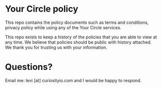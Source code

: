 # Your Circle policy

This repo contains the policy documents such as terms and conditions, privacy policy while using any of the Your Circle services.

This repo exists to keep a history of the policies that you are able to view at any time. We believe that policies should be public with history attached. We thank you for trusting us with your information.

# Questions?

Email me: levi [at] curiosityio.com and I would be happy to respond.
